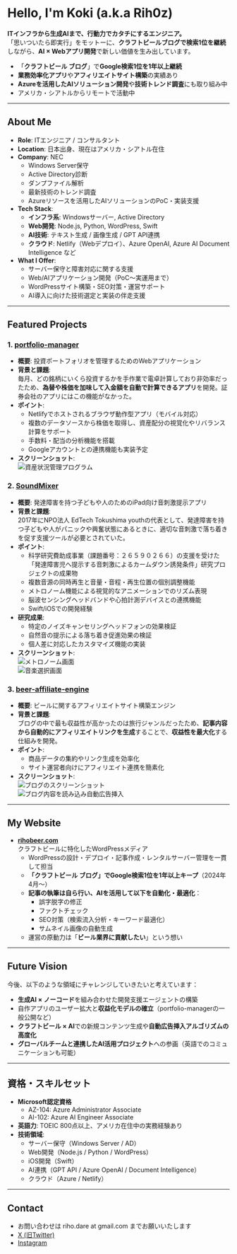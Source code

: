 # Hello, I'm Koki (a.k.a Rih0z)
**ITインフラから生成AIまで、行動力でカタチにするエンジニア。**  
「思いついたら即実行」をモットーに、**クラフトビールブログで検索1位を継続**しながら、**AI × Webアプリ開発**で新しい価値を生み出しています。
- 「**クラフトビール ブログ**」で**Google検索1位を1年以上継続**  
- **業務効率化アプリ**や**アフィリエイトサイト構築**の実績あり  
- **Azureを活用したAIソリューション開発**や**技術トレンド調査**にも取り組み中  
- アメリカ・シアトルからリモートで活動中
---
## About Me
- **Role**: ITエンジニア / コンサルタント  
- **Location**: 日本出身、現在はアメリカ・シアトル在住  
- **Company**: NEC  
  - Windows Server保守  
  - Active Directory診断  
  - ダンプファイル解析  
  - 最新技術のトレンド調査  
  - Azureリソースを活用したAIソリューションのPoC・実装支援  
- **Tech Stack**:  
  - **インフラ系**: Windowsサーバー, Active Directory  
  - **Web開発**: Node.js, Python, WordPress, Swift  
  - **AI技術**: テキスト生成 / 画像生成 / GPT API連携  
  - **クラウド**: Netlify（Webデプロイ）、Azure OpenAI, Azure AI Document Intelligence など  
- **What I Offer**:  
  - サーバー保守と障害対応に関する支援  
  - Web/AIアプリケーション開発（PoC〜実運用まで）  
  - WordPressサイト構築・SEO対策・運営サポート  
  - AI導入に向けた技術選定と実装の伴走支援
---
## Featured Projects
### 1. [portfolio-manager](https://github.com/Rih0z/portfolio-manager)
- **概要**: 投資ポートフォリオを管理するためのWebアプリケーション  
- **背景と課題**:  
  毎月、どの銘柄にいくら投資するかを手作業で電卓計算しており非効率だったため、**為替や株価を加味して入金額を自動で計算できるアプリ**を開発。証券会社のアプリにはこの機能がなかった。
- **ポイント**:  
  - Netlifyでホストされるブラウザ動作型アプリ（モバイル対応）  
  - 複数のデータソースから株価を取得し、資産配分の視覚化やリバランス計算をサポート  
  - 手数料・配当の分析機能を搭載  
  - Googleアカウントとの連携機能も実装予定
- **スクリーンショット**:  
  ![資産状況管理プログラム](https://github.com/Rih0z/portfolio-manager/blob/main/images/IMG_0007.jpeg?raw=true)

### 2. [SoundMixer](https://github.com/Rih0z/SoundMixer)
- **概要**: 発達障害を持つ子どもや人のためのiPad向け音刺激提示アプリ
- **背景と課題**:  
  2017年にNPO法人 EdTech Tokushima youthの代表として、発達障害を持つ子どもや人がパニックや興奮状態にあるときに、適切な音刺激で落ち着きを促す支援ツールが必要とされていた。
- **ポイント**:  
  - 科学研究費助成事業（課題番号：２６５９０２６６）の支援を受けた「発達障害児へ提示する音刺激によるカームダウン誘発条件」研究プロジェクトの成果物
  - 複数音源の同時再生と音量・音程・再生位置の個別調整機能
  - メトロノーム機能による視覚的なアニメーションでのリズム表現
  - 脳波センシングヘッドバンドや心拍計測デバイスとの連携機能
  - Swift/iOSでの開発経験
- **研究成果**:  
  - 特定のノイズキャンセリングヘッドフォンの効果検証
  - 自然音の提示による落ち着き促進効果の検証
  - 個人差に対応したカスタマイズ機能の実装
- **スクリーンショット**:  
  ![メトロノーム画面](https://github.com/Rih0z/SoundMixer/blob/master/images/IMG_0019.jpeg)  
  ![音楽選択画面](https://github.com/Rih0z/SoundMixer/blob/master/images/IMG_0020.jpeg)

### 3. [beer-affiliate-engine](https://github.com/Rih0z/beer-affiliate-engine)
- **概要**: ビールに関するアフィリエイトサイト構築エンジン  
- **背景と課題**:  
  ブログの中で最も収益性が高かったのは旅行ジャンルだったため、**記事内容から自動的にアフィリエイトリンクを生成**することで、**収益性を最大化**する仕組みを開発。
- **ポイント**:  
  - 商品データの集約やリンク生成を効率化  
  - サイト運営者向けにアフィリエイト連携を簡素化
- **スクリーンショット**:  
  ![ブログのスクリーンショット](https://github.com/Rih0z/beer-affiliate-engine/blob/main/Images/IMG_0010.png?raw=true)  
  ![ブログ内容を読み込み自動広告挿入](https://github.com/Rih0z/beer-affiliate-engine/blob/main/Images/IMG_0011.png?raw=true)
---
## My Website
- **[rihobeer.com](https://rihobeer.com)**  
  クラフトビールに特化したWordPressメディア  
  - WordPressの設計・デプロイ・記事作成・レンタルサーバー管理を一貫して担当  
  - **「クラフトビール ブログ」でGoogle検索1位を1年以上キープ**（2024年4月〜）  
  - **記事の執筆は自ら行い、AIを活用して以下を自動化・最適化**：  
    - 誤字脱字の修正  
    - ファクトチェック  
    - SEO対策（検索流入分析・キーワード最適化）  
    - サムネイル画像の自動生成  
  - 運営の原動力は「**ビール業界に貢献したい**」という想い
---
## Future Vision
今後、以下のような領域にチャレンジしていきたいと考えています：
- **生成AI × ノーコード**を組み合わせた開発支援エージェントの構築  
- 自作アプリのユーザー拡大と**収益化モデルの確立**（portfolio-managerの一般公開など）  
- **クラフトビール × AI**での新規コンテンツ生成や**自動広告挿入アルゴリズムの高度化**  
- **グローバルチームと連携したAI活用プロジェクト**への参画（英語でのコミュニケーションも可能）
---
## 資格・スキルセット
- **Microsoft認定資格**  
  - AZ-104: Azure Administrator Associate  
  - AI-102: Azure AI Engineer Associate  
- **英語力**: TOEIC 800点以上、アメリカ在住中の実務経験あり  
- **技術領域**:  
  - サーバー保守（Windows Server / AD）  
  - Web開発（Node.js / Python / WordPress）  
  - iOS開発（Swift）
  - AI連携（GPT API / Azure OpenAI / Document Intelligence）  
  - クラウド（Azure / Netlify）  
---
## Contact
- お問い合わせは riho.dare at gmail.com までお願いいたします  
- [X (旧Twitter)](https://x.com/rihobeer2)  
- [Instagram](https://instagram.com/lobeerve)
